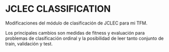 # JCLEC CLASSIFICATION

Modificaciones del módulo de clasificación de JCLEC para mi TFM.

Los principales cambios son medidas de fitness y evaluación para problemas de clasificación ordinal y la posibilidad de leer tanto conjunto de train, validación y test.
